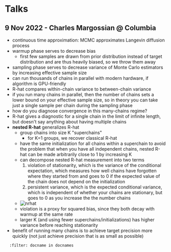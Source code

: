# Talks

## 9 Nov 2022 - Charles Margossian @ Columbia

- continuous time approximation: MCMC approximates Langevin diffusion process
- warmup phase serves to decrease bias
  - first few samples are drawn from prior distribution instead of target distribution and are thus heavily biased, so we throw them away
- sampling phase serves to decrease variance of Monte Carlo estimators by increasing effective sample size
- can run thousands of chains in parallel with modern hardware, if algorithm is GPU-friendly
- R-hat compares within-chain variance to between-chain variance
- if you run many chains in parallel, then the number of chains sets a lower bound on your effective sample size, so in theory you can take just a single sample per chain during the sampling phase
- how do you diagnose convergence in this many-chains regime?
- R-hat gives a diagnostic for a single chain in the limit of infinite length, but doesn't say anything about having multiple chains
- **nested R-hat** generalizes R-hat
  - group chains into size K "superchains"
    - for K=1 groups, we recover classical R-hat
  - have the same initialization for all chains within a superchain to avoid the problem that when you have all independent chains, nested R-hat can be made arbitrarily close to 1 by increasing K
  - can decompose nested R-hat measurement into two terms
    1. violation of stationarity, which is the variance of the conditional expectation, which measures how well chains have forgotten where they started from and goes to 0 if the expected value of the chain does not depend on the initialization
    2. persistent variance, which is the expected conditional variance, which is independent of whether your chains are stationary, but goes to 0 as you increase the the number chains
  - ![nrhat](../figures/nrhat.png)
  - violation is a proxy for squared bias, since they both decay with warmup at the same rate
  - larger K (and using fewer superchains/initializations) has higher variance before reaching stationarity
- benefit of running many chains is to achieve target precision more quickly (not just achieve precision that is as small as possible)

```{bibliography}
  :filter: docname in docnames
```
